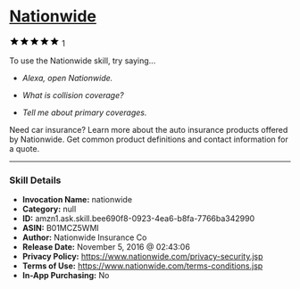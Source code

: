 # [Nationwide](http://alexa.amazon.com/#skills/amzn1.ask.skill.bee690f8-0923-4ea6-b8fa-7766ba342990)
![5 stars](../../images/ic_star_black_18dp_1x.png)![5 stars](../../images/ic_star_black_18dp_1x.png)![5 stars](../../images/ic_star_black_18dp_1x.png)![5 stars](../../images/ic_star_black_18dp_1x.png)![5 stars](../../images/ic_star_black_18dp_1x.png) 1

To use the Nationwide skill, try saying...

* *Alexa, open Nationwide.*

* *What is collision coverage?*

* *Tell me about primary coverages.*

Need car insurance? Learn more about the auto insurance products offered by Nationwide. Get common product definitions and contact information for a quote.

***

### Skill Details

* **Invocation Name:** nationwide
* **Category:** null
* **ID:** amzn1.ask.skill.bee690f8-0923-4ea6-b8fa-7766ba342990
* **ASIN:** B01MCZ5WMI
* **Author:** Nationwide Insurance Co
* **Release Date:** November 5, 2016 @ 02:43:06
* **Privacy Policy:** https://www.nationwide.com/privacy-security.jsp
* **Terms of Use:** https://www.nationwide.com/terms-conditions.jsp
* **In-App Purchasing:** No
